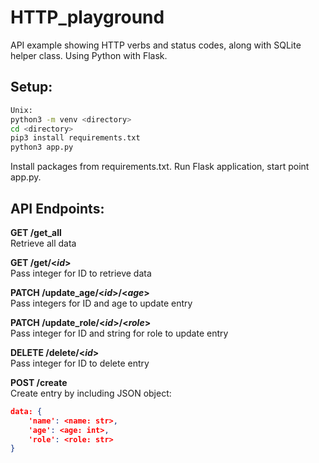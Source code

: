# HTTP_playground
API example showing HTTP verbs and status codes, along with SQLite helper class. Using Python with Flask.

## Setup:
```bash
Unix:
python3 -m venv <directory>
cd <directory>
pip3 install requirements.txt
python3 app.py
```
Install packages from requirements.txt. Run Flask application,
start point app.py.

## API Endpoints:
**GET /get_all**
\
Retrieve all data

**GET /get/<*id*>**
\
Pass integer for ID to retrieve data


**PATCH /update_age/<*id*>/<*age*>**
\
Pass integers for ID and age to update entry


**PATCH /update_role/<*id*>/<*role*>**
\
Pass integer for ID and string for role to update entry



**DELETE /delete/<*id*>**
\
Pass integer for ID to delete entry



**POST /create**
\
Create entry by including JSON object:
```JSON
data: {
    'name': <name: str>,
    'age': <age: int>,
    'role': <role: str>
}
```
